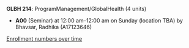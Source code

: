 **GLBH 214**: ProgramManagement/GlobalHealth (4 units)

- **A00** (Seminar) at 12:00 am–12:00 am on Sunday (location TBA) by Bhavsar, Radhika (A17123646)

[Enrollment numbers over time](./GLBH214.tsv)
